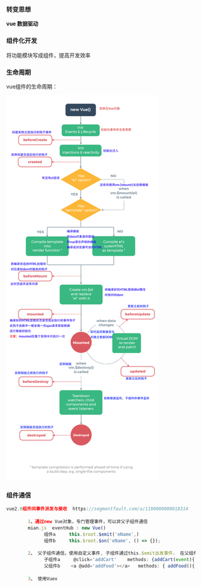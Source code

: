 ### 转变思想

**vue   数据驱动**

### 组件化开发

将功能模块写成组件，提高开发效率

### 生命周期

vue组件的生命周期：

![](/assets/vue生命周期.jpg)

### 组件通信

```js
vue2.0组件间事件派发与接收  https://segmentfault.com/a/1190000008018314

        1、通过new Vue对象，专门管理事件，可以非父子组件通信
        mian.js  eventHub : new Vue()
              组件a     this.$root.$emit('eName',)
              组件b     this.$root.$on('eName', () => {});

        2、 父子组件通信，使用自定义事件, 子组件通过this.$emit出发事件， 在父组件的子组件元素中，通过@自定义事件名  接受事件
              子组件a     @click='addCart'    methods: {addCart(event){ this.$emit('add', event.target) } }
              父组件b    <a @add='addFood'></a>   methods: { addFood(){ ... } }

        3、 使用Vuex
```




